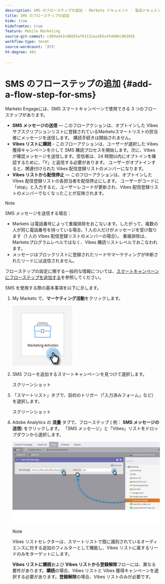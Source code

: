```yaml
---
description: SMS のフローステップの追加 - Marketo ドキュメント - 製品ドキュメント
title: SMS のフローステップの追加
hide: true
hidefromtoc: true
feature: Mobile Marketing
source-git-commit: cd09ad43c08855af63131aa385c4fd406c963926
workflow-type: tm+mt
source-wordcount: '373'
ht-degree: 46%

---
```


# SMS のフローステップの追加 {#add-a-flow-step-for-sms}

Marketo Engageには、SMS スマートキャンペーンで使用できる 3 つのフローステップがあります。

* **SMS メッセージの送信**  — このフローアクションは、オプトインした Vibes サブスクリプションリストに登録されているMarketoスマートリストの担当者にメッセージを送信します。 購読手続きは開始されません。
* **Vibes リストに購読** - このフローアクションは、ユーザーが選択した Vibes 獲得キャンペーンを介して SMS 購読プロセスを開始します。次に、Vibes が確認メッセージを送信します。受信者は、24 時間以内にオプトインを確認するために、「Y」と返信する必要があります。 ユーザーがオプトインすると、関連付けられた Vibes 配信登録リストのメンバーになります。
* **Vibes リストから配信停止**  — このフローアクションは、オプトインした Vibes 配信登録リストの各担当者を配信停止にします。 ユーザーがコードに「stop」と入力すると、ユーザーレコードが更新され、Vibes 配信登録リストのメンバーでなくなったことが反映されます。

>[!NOTE]
>
>SMS メッセージを送信する場合：
>
>* Marketo は電話番号によって重複排除をおこないます。したがって、複数の人が同じ電話番号を持っている場合、1 人の人だけがメッセージを受け取ります（1 人の Vibes 配信登録リストのメンバーの場合）。 重複排除は、Marketoプログラムレベルではなく、Vibes 購読リストレベルでおこなわれます。
>* メッセージはブロックリストに登録されたリードやマーケティングが中断されたリードには送信されません。

フローステップの設定に関する一般的な情報については、[スマートキャンペーンにフローステップを追加する](/help/marketo/product-docs/core-marketo-concepts/smart-campaigns/flow-actions/add-a-flow-step-to-a-smart-campaign.md)を参照してください。

SMS を使用する際の基本事項を以下に示します。

1. My Marketo で、**マーケティング活動**&#x200B;をクリックします。

   ![](assets/add-a-flow-step-for-sms-1.png)

1. SMS フローを追加するスマートキャンペーンを見つけて選択します。

   スクリーンショット

1. 「スマートリスト」タブで、目的のトリガー（「入力済みフォーム」など）を選択します。

   スクリーンショット

1. Adobe Analytics の **流量** タブで、フローステップ ( 例： **SMS メッセージの送信**) をクリックします。 「SMS メッセージ」と「Vibes」リストをドロップダウンから選択します。

   ![](assets/send-sms-message-hands.jpg)

   >[!NOTE]
   >
   >Vibes リストセレクターは、スマートリストで既に識別されているオーディエンスに対する追加のフィルターとして機能し、Vibes リストに属するリードのみをターゲットにします。
   >
   >**Vibes リストに購読**&#x200B;および **Vibes リストから登録解除**&#x200B;フローには、異なる要件があります。**購読**&#x200B;の場合、Vibes リストと Vibes 獲得キャンペーンを選択する必要があります。**登録解除**&#x200B;の場合、Vibes リストのみが必要です。
